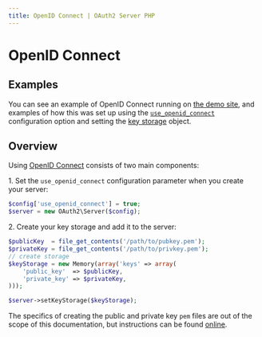 ```yaml
---
title: OpenID Connect | OAuth2 Server PHP
---
```


# OpenID Connect

## Examples

You can see an example of OpenID Connect running on
[the demo site](http://brentertainment.com/oauth2/), and examples of how
this was set up using the [`use_openid_connect`](https://github.com/bshaffer/oauth2-demo-php/blob/master/src/OAuth2Demo/Server/Server.php#L43) configuration
option and setting the [key storage](https://github.com/bshaffer/oauth2-demo-php/blob/master/src/OAuth2Demo/Server/Server.php#L83) object.

## Overview

Using [OpenID Connect](http://openid.net/connect/) consists of two main components:

1\. Set the `use_openid_connect` configuration parameter when you create your server:

```php
$config['use_openid_connect'] = true;
$server = new OAuth2\Server($config);
```

>

2\. Create your key storage and add it to the server:

```php
$publicKey  = file_get_contents('/path/to/pubkey.pem');
$privateKey = file_get_contents('/path/to/privkey.pem');
// create storage
$keyStorage = new Memory(array('keys' => array(
    'public_key'  => $publicKey,
    'private_key' => $privateKey,
)));

$server->setKeyStorage($keyStorage);
```

The specifics of creating the public and private key `pem` files are out of the
scope of this documentation, but instructions can be found
[online](https://www.digicert.com/ssl-support/pem-ssl-creation.htm).
